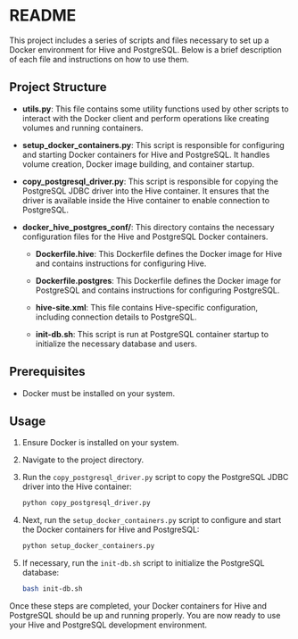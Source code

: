 # README

This project includes a series of scripts and files necessary to set up a Docker environment for Hive and PostgreSQL. Below is a brief description of each file and instructions on how to use them.

## Project Structure

- **utils.py**: This file contains some utility functions used by other scripts to interact with the Docker client and perform operations like creating volumes and running containers.

- **setup_docker_containers.py**: This script is responsible for configuring and starting Docker containers for Hive and PostgreSQL. It handles volume creation, Docker image building, and container startup.

- **copy_postgresql_driver.py**: This script is responsible for copying the PostgreSQL JDBC driver into the Hive container. It ensures that the driver is available inside the Hive container to enable connection to PostgreSQL.

- **docker_hive_postgres_conf/**: This directory contains the necessary configuration files for the Hive and PostgreSQL Docker containers.

  - **Dockerfile.hive**: This Dockerfile defines the Docker image for Hive and contains instructions for configuring Hive.
  
  - **Dockerfile.postgres**: This Dockerfile defines the Docker image for PostgreSQL and contains instructions for configuring PostgreSQL.
  
  - **hive-site.xml**: This file contains Hive-specific configuration, including connection details to PostgreSQL.
  
  - **init-db.sh**: This script is run at PostgreSQL container startup to initialize the necessary database and users.

## Prerequisites

- Docker must be installed on your system.

## Usage

1. Ensure Docker is installed on your system.

2. Navigate to the project directory.

3. Run the `copy_postgresql_driver.py` script to copy the PostgreSQL JDBC driver into the Hive container:
    ```bash
    python copy_postgresql_driver.py
    ```

4. Next, run the `setup_docker_containers.py` script to configure and start the Docker containers for Hive and PostgreSQL:
    ```bash
    python setup_docker_containers.py
    ```

5. If necessary, run the `init-db.sh` script to initialize the PostgreSQL database:
    ```bash
    bash init-db.sh
    ```

Once these steps are completed, your Docker containers for Hive and PostgreSQL should be up and running properly. 
You are now ready to use your Hive and PostgreSQL development environment.
